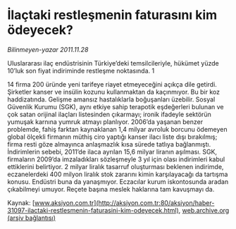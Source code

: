 # İlaçtaki restleşmenin faturasını kim ödeyecek?

*Bilinmeyen-yazar 2011.11.28*

<font class="agenda2NewsSpot">
 Uluslararası ilaç endüstrisinin Türkiye’deki temsilcileriyle, hükümet yüzde 10’luk son fiyat indiriminde restleşme noktasında. 1
</font>
<font class="newsDetail">
 <p>
  14 firma 200 üründe yeni tarifeye riayet etmeyeceğini açıkça dile getirdi. Şirketler kanser ve insülin kozunu kullanmaktan da kaçınmıyor. Bu bir koz haddizatında. Gelişme amansız hastalıklarla boğuşanları üzebilir. Sosyal Güvenlik Kurumu (SGK), aynı etkiye sahip terapotik eşdeğerleri bulunan ve çok satan orijinal ilaçları listesinden çıkarmayı; ironik ifadeyle sektörün yumuşak karnına yumruk atmayı planlıyor. 2006’da yaşanan benzer problemde, fahiş farktan kaynaklanan 1,4 milyar avroluk borcunu ödemeyen global ölçekli firmanın müthiş ciro yaptığı kanser ilacı liste dışı bırakılmış; firma resti göze almayınca anlaşmazlık kısa sürede tatlıya bağlanmıştı. İndirimlerin sebebi, 2011’de ilaca ayrılan 15,6 milyar liranın aşılması. SGK, firmaların 2009’da imzaladıkları sözleşmeyle 3 yıl için olası indirimleri kabul ettiklerini belirtiyor. 2 milyar liralık tasarruf oluşturması beklenen indirimde, eczanelerdeki 400 milyon liralık stok zararını kimin karşılayacağı da tartışma konusu. Endüstri buna da yanaşmıyor. Eczacılar kurum iskontosunda aradan çıkabilmeyi umuyor. Reçete başına meslek haklarına tam kavuşmayı da.
 </p>
</font>

Kaynak: [www.aksiyon.com.tr](http://aksiyon.com.tr:80/aksiyon/haber-31097-ilactaki-restlesmenin-faturasini-kim-odeyecek.html), [web.archive.org (arşiv bağlantısı)](http://web.archive.org/web/20111210203559/http://aksiyon.com.tr:80/aksiyon/haber-31097-ilactaki-restlesmenin-faturasini-kim-odeyecek.html)
